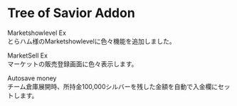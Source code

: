 # Tree of Savior Addon

Marketshowlevel Ex  
とらハム様のMarketshowlevelに色々機能を追加しました。  
  
MarketSell Ex  
マーケットの販売登録画面に色々表示します。  
 
Autosave money  
チーム倉庫展開時、所持金100,000シルバーを残した金額を自動で入金欄にセットします。
